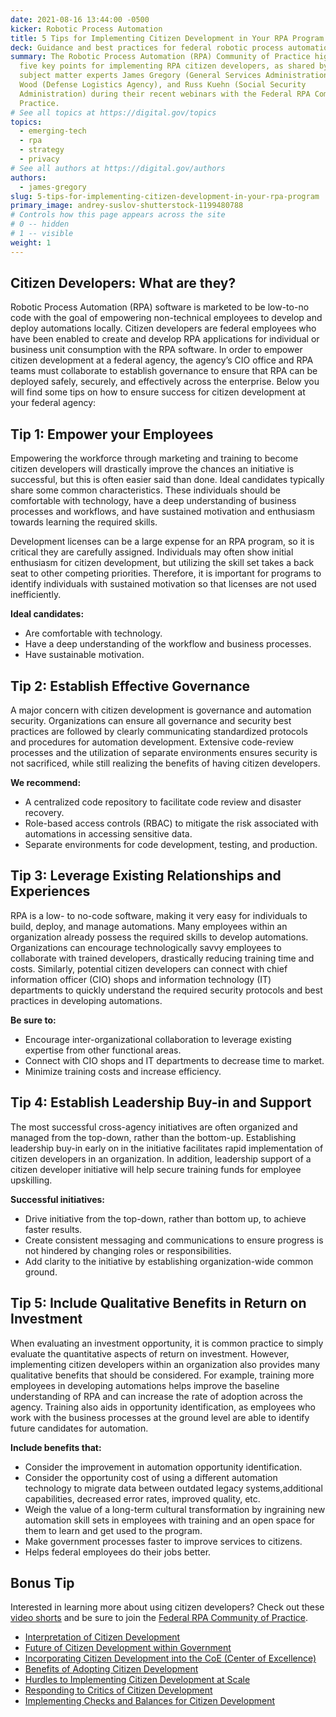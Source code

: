```yaml
---
date: 2021-08-16 13:44:00 -0500
kicker: Robotic Process Automation
title: 5 Tips for Implementing Citizen Development in Your RPA Program
deck: Guidance and best practices for federal robotic process automation programs looking to operationalize citizen developers
summary: The Robotic Process Automation (RPA) Community of Practice highlights
  five key points for implementing RPA citizen developers, as shared by federal
  subject matter experts James Gregory (General Services Administration), Frank
  Wood (Defense Logistics Agency), and Russ Kuehn (Social Security
  Administration) during their recent webinars with the Federal RPA Community of
  Practice.
# See all topics at https://digital.gov/topics
topics:
  - emerging-tech
  - rpa
  - strategy
  - privacy
# See all authors at https://digital.gov/authors
authors:
  - james-gregory
slug: 5-tips-for-implementing-citizen-development-in-your-rpa-program
primary_image: andrey-suslov-shutterstock-1199480788
# Controls how this page appears across the site
# 0 -- hidden
# 1 -- visible
weight: 1
---
```

## Citizen Developers: What are they?

Robotic Process Automation (RPA) software is marketed to be low-to-no code with the goal of empowering non-technical employees to develop and deploy automations locally. Citizen developers are federal employees who have been enabled to create and develop RPA applications for individual or business unit consumption with the RPA software. In order to empower citizen development at a federal agency, the agency’s CIO office and RPA teams must collaborate to establish governance to ensure that RPA can be deployed safely, securely, and effectively across the enterprise. Below you will find some tips on how to ensure success for citizen development at your federal agency:

## Tip 1: Empower your Employees

Empowering the workforce through marketing and training to become citizen developers will drastically improve the chances an initiative is successful, but this is often easier said than done. Ideal candidates typically share some common characteristics. These individuals should be comfortable with technology, have a deep understanding of business processes and workflows, and have sustained motivation and enthusiasm towards learning the required skills.

Development licenses can be a large expense for an RPA program, so it is critical they are carefully assigned. Individuals may often show initial enthusiasm for citizen development, but utilizing the skill set takes a back seat to other competing priorities. Therefore, it is important for programs to identify individuals with sustained motivation so that licenses are not used inefficiently.

**Ideal candidates:**

* Are comfortable with technology.
* Have a deep understanding of the workflow and business processes.
* Have sustainable motivation.

## Tip 2: Establish Effective Governance

A major concern with citizen development is governance and automation security. Organizations can ensure all governance and security best practices are followed by clearly communicating standardized protocols and procedures for automation development. Extensive code-review processes and the utilization of separate environments ensures security is not sacrificed, while still realizing the benefits of having citizen developers.

**We recommend:**

* A centralized code repository to facilitate code review and disaster recovery.
* Role-based access controls (RBAC) to mitigate the risk associated with automations in accessing sensitive data.
* Separate environments for code development, testing, and production.

## Tip 3: Leverage Existing Relationships and Experiences

RPA is a low- to no-code software, making it very easy for individuals to build, deploy, and manage automations. Many employees within an organization already possess the required skills to develop automations. Organizations can encourage technologically savvy employees to collaborate with trained developers, drastically reducing training time and costs. Similarly, potential citizen developers can connect with chief information officer (CIO) shops and information technology (IT) departments to quickly understand the required security protocols and best practices in developing automations.

**Be sure to:**

* Encourage inter-organizational collaboration to leverage existing expertise from other functional areas.
* Connect with CIO shops and IT departments to decrease time to market.
* Minimize training costs and increase efficiency.

## Tip 4: Establish Leadership Buy-in and Support

The most successful cross-agency initiatives are often organized and managed from the top-down, rather than the bottom-up. Establishing leadership buy-in early on in the initiative facilitates rapid implementation of citizen developers in an organization. In addition, leadership support of a citizen developer initiative will help secure training funds for employee upskilling.

**Successful initiatives:**

* Drive initiative from the top-down, rather than bottom up, to achieve faster results.
* Create consistent messaging and communications to ensure progress is not hindered by changing roles or responsibilities.
* Add clarity to the initiative by establishing organization-wide common ground.

## Tip 5: Include Qualitative Benefits in Return on Investment

When evaluating an investment opportunity, it is common practice to simply evaluate the quantitative aspects of return on investment. However, implementing citizen developers within an organization also provides many qualitative benefits that should be considered. For example, training more employees in developing automations helps improve the baseline understanding of RPA and can increase the rate of adoption across the agency. Training also aids in opportunity identification, as employees who work with the business processes at the ground level are able to identify future candidates for automation.

**Include benefits that:**

* Consider the improvement in automation opportunity identification. 
* Consider the opportunity cost of using a different automation technology to migrate data between outdated legacy systems,additional capabilities, decreased error rates, improved quality, etc.
* Weigh the value of a long-term cultural transformation by ingraining new automation skill sets in employees with training and an open space for them to learn and get used to the program.
* Make government processes faster to improve services to citizens. 
* Helps federal employees do their jobs better.

## Bonus Tip 

Interested in learning more about using citizen developers? Check out these [video shorts](https://www.youtube.com/playlist?list=PLd9b-GuOJ3nH1-QrRbs4EfcB8RXMgiJoI) and be sure to join the [Federal RPA Community of Practice](https://digital.gov/communities/rpa/).  

* [Interpretation of Citizen Development](https://www.youtube.com/watch?v=PDCuPPh8lP8&list=PLd9b-GuOJ3nH1-QrRbs4EfcB8RXMgiJoI&index=7)
* [Future of Citizen Development within Government](https://www.youtube.com/watch?v=roiC_nxXuH0&list=PLd9b-GuOJ3nH1-QrRbs4EfcB8RXMgiJoI&index=7)
* [Incorporating Citizen Development into the CoE (Center of Excellence)](https://www.youtube.com/watch?v=FqSuKO3Gywk&list=PLd9b-GuOJ3nH1-QrRbs4EfcB8RXMgiJoI&index=5)
* [Benefits of Adopting Citizen Development](https://www.youtube.com/watch?v=igagQ_hsJtI&list=PLd9b-GuOJ3nH1-QrRbs4EfcB8RXMgiJoI&index=4)
* [Hurdles to Implementing Citizen Development at Scale](https://www.youtube.com/watch?v=LKruaC_2q04&list=PLd9b-GuOJ3nH1-QrRbs4EfcB8RXMgiJoI&index=3)
* [Responding to Critics of Citizen Development](https://www.youtube.com/watch?v=PkE6SDz2-iI&list=PLd9b-GuOJ3nH1-QrRbs4EfcB8RXMgiJoI&index=2)
* [Implementing Checks and Balances for Citizen Development](https://www.youtube.com/watch?v=_KajUqAB4Yg&list=PLd9b-GuOJ3nH1-QrRbs4EfcB8RXMgiJoI&index=1)
